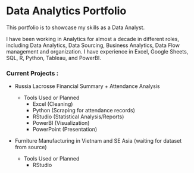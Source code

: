 # Data Analytics Portfolio

This portfolio is to showcase my skills as a Data Analyst. 

I have been working in Analytics for almost a decade in different roles, including Data Analytics, Data Sourcing, Business Analytics, Data Flow management and organization. I have experience in Excel, Google Sheets, SQL, R, Python, Tableau, and PowerBI. 

### Current Projects :
- Russia Lacrosse Financial Summary + Attendance Analysis
  - Tools Used or Planned
    - Excel (Cleaning)
    - Python (Scraping for attendance records)
    - RStudio (Statistical Analysis/Reports)
    - PowerBI (Visualization)
    - PowerPoint (Presentation)

- Furniture Manufacturing in Vietnam and SE Asia (waiting for dataset from source)
  - Tools Used or Planned
    - RStudio

